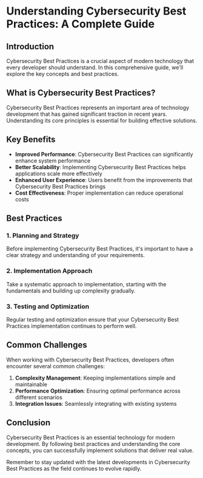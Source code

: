 # Understanding Cybersecurity Best Practices: A Complete Guide

## Introduction

Cybersecurity Best Practices is a crucial aspect of modern technology that every developer should understand. In this comprehensive guide, we'll explore the key concepts and best practices.

## What is Cybersecurity Best Practices?

Cybersecurity Best Practices represents an important area of technology development that has gained significant traction in recent years. Understanding its core principles is essential for building effective solutions.

## Key Benefits

- **Improved Performance**: Cybersecurity Best Practices can significantly enhance system performance
- **Better Scalability**: Implementing Cybersecurity Best Practices helps applications scale more effectively  
- **Enhanced User Experience**: Users benefit from the improvements that Cybersecurity Best Practices brings
- **Cost Effectiveness**: Proper implementation can reduce operational costs

## Best Practices

### 1. Planning and Strategy

Before implementing Cybersecurity Best Practices, it's important to have a clear strategy and understanding of your requirements.

### 2. Implementation Approach

Take a systematic approach to implementation, starting with the fundamentals and building up complexity gradually.

### 3. Testing and Optimization

Regular testing and optimization ensure that your Cybersecurity Best Practices implementation continues to perform well.

## Common Challenges

When working with Cybersecurity Best Practices, developers often encounter several common challenges:

1. **Complexity Management**: Keeping implementations simple and maintainable
2. **Performance Optimization**: Ensuring optimal performance across different scenarios
3. **Integration Issues**: Seamlessly integrating with existing systems

## Conclusion

Cybersecurity Best Practices is an essential technology for modern development. By following best practices and understanding the core concepts, you can successfully implement solutions that deliver real value.

Remember to stay updated with the latest developments in Cybersecurity Best Practices as the field continues to evolve rapidly.